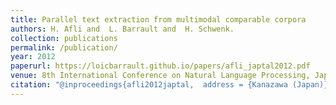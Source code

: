 ```yaml
---
title: Parallel text extraction from multimodal comparable corpora
authors: H. Afli and  L. Barrault and  H. Schwenk.
collection: publications
permalink: /publication/
year: 2012
paperurl: https://loicbarrault.github.io/papers/afli_japtal2012.pdf
venue: 8th International Conference on Natural Language Processing, JapTAL
citation: "@inproceedings{afli2012japtal,  address = {Kanazawa (Japan)},  author = {H. Afli and  L. Barrault and  H. Schwenk.},  booktitle = {8th International Conference on Natural Language Processing, JapTAL},  category = {ACTI},  city = {Kanazawa},  country = {Japan},  forme = {FullPaper},  isbn = {978-3-642-33983-7},  month = {22-24 oct},  number = {0302-9743},  pages = {40--51},  publisher = {Springer, Heidelberg (2012)},  series = {0302-9743},  title = {Parallel text extraction from multimodal comparable corpora},  url = {https://loicbarrault.github.io/papers/afli_japtal2012.pdf},  year = {2012} }  "
---
```

